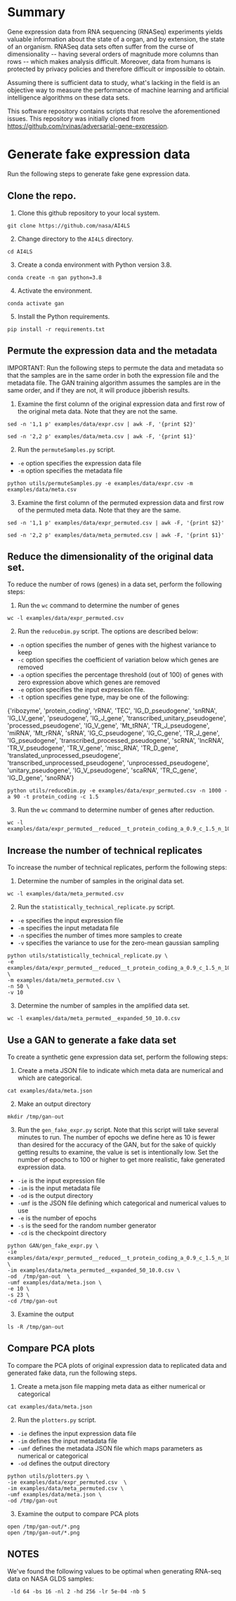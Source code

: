 # Summary 

Gene expression data from RNA sequencing (RNASeq) experiments yields valuable information about the state of a organ, and by extension, the state of an organism. RNASeq data sets often suffer from the curse of dimensionality -- having several orders of magnitude more columns than rows -- which makes analysis difficult.  Moreover, data from humans is protected by privacy policies and therefore difficult or impossible to obtain.

Assuming there is sufficient data to study, what's lacking in the field is an objective way to measure the performance of machine learning and artificial intelligence algorithms on these data sets.

This software repository contains scripts that resolve the aforementioned issues. This repository was initially cloned from https://github.com/rvinas/adversarial-gene-expression.

# Generate fake expression data 
Run the following steps to generate fake gene expression data. 

## Clone the repo.
1. Clone this github repository to your local system. 

```console
git clone https://github.com/nasa/AI4LS
```

2. Change directory to the `AI4LS` directory. 

```console
cd AI4LS 
```

3. Create a conda environment with Python version 3.8.

```console
conda create -n gan python=3.8
```

4. Activate the environment. 

```console
conda activate gan 
```

5. Install the Python requirements. 

```console
pip install -r requirements.txt
```




## Permute the expression data and the metadata 
IMPORTANT: Run the following steps to permute the data and metadata so that the samples are in the same order in both the expression file and the metadata file.  The GAN training algorithm assumes the samples are in the same order, and if they are not, it will produce jibberish results.

1. Examine the first column of the original expression data and first row of the original meta data.  Note that they are not the same.
```console
sed -n '1,1 p' examples/data/expr.csv | awk -F, '{print $2}' 

sed -n '2,2 p' examples/data/meta.csv | awk -F, '{print $1}'
```

2. Run the `permuteSamples.py` script.  
* `-e` option specifies the expression data file 
* `-m` option specifies the metadata file

```console
python utils/permuteSamples.py -e examples/data/expr.csv -m examples/data/meta.csv 
```


3. Examine the first column of the permuted expression data and first row of the permuted meta data.  Note that they are the same.

```console
sed -n '1,1 p' examples/data/expr_permuted.csv | awk -F, '{print $2}' 

sed -n '2,2 p' examples/data/meta_permuted.csv | awk -F, '{print $1}'
```


## Reduce the dimensionality of the original data set. 
To reduce the number of rows (genes) in a data set, perform the following steps:

1. Run the `wc` command to determine the number of genes  

```console
wc -l examples/data/expr_permuted.csv 
```

2. Run the `reduceDim.py` script. The options are described below:
* `-n` option specifies the number of genes with the highest variance to keep
* `-c` option specifies the coefficient of variation below which genes are removed 
* `-a` option specifies the percentage threshold (out of 100) of genes with zero expression above which genes are removed
* `-e` option specifies the input expression file.
* `-t` option specifies gene type, may be one of the following:

{'ribozyme', 'protein_coding', 'rRNA', 'TEC', 'IG_D_pseudogene', 'snRNA', 'IG_LV_gene', 'pseudogene', 'IG_J_gene', 'transcribed_unitary_pseudogene', 'processed_pseudogene', 'IG_V_gene', 'Mt_tRNA', 'TR_J_pseudogene', 'miRNA', 'Mt_rRNA', 'sRNA', 'IG_C_pseudogene', 'IG_C_gene', 'TR_J_gene', 'IG_pseudogene', 'transcribed_processed_pseudogene', 'scRNA', 'lncRNA', 'TR_V_pseudogene', 'TR_V_gene', 'misc_RNA', 'TR_D_gene', 'translated_unprocessed_pseudogene', 'transcribed_unprocessed_pseudogene', 'unprocessed_pseudogene', 'unitary_pseudogene', 'IG_V_pseudogene', 'scaRNA', 'TR_C_gene', 'IG_D_gene', 'snoRNA'}

```console
python utils/reduceDim.py -e examples/data/expr_permuted.csv -n 1000 -a 90 -t protein_coding -c 1.5
```

3. Run the `wc` command to determine number of genes after reduction. 
```console
wc -l examples/data/expr_permuted__reduced__t_protein_coding_a_0.9_c_1.5_n_1000.csv
```

## Increase the number of technical replicates  
To increase the number of technical replicates, perform the following steps:

1. Determine the number of samples in the original data set.
```console
wc -l examples/data/meta_permuted.csv  
```

2. Run the `statistically_technical_replicate.py` script.
* `-e` specifies the input expression file
* `-m` specifies the input metadata file
* `-n` specifies the number of times more samples to create
* `-v` specifies the variance to use for the zero-mean gaussian sampling

```console
python utils/statistically_technical_replicate.py \
-e examples/data/expr_permuted__reduced__t_protein_coding_a_0.9_c_1.5_n_1000.csv \
-m examples/data/meta_permuted.csv \
-n 50 \
-v 10
```

3. Determine the number of samples in the amplified data set.
```console
wc -l examples/data/meta_permuted__expanded_50_10.0.csv  
```

## Use a GAN to generate a fake data set
To create a synthetic gene expression data set, perform the following steps:

1. Create a meta JSON file to indicate which meta data are numerical and which are categorical.
```console
cat examples/data/meta.json 
```

2. Make an output directory
```console
mkdir /tmp/gan-out 
```


3. Run the `gen_fake_expr.py` script.  Note that this script will take several minutes to run. The number of epochs we define here as 10 is fewer than desired for the accuracy of the GAN, but for the sake of quickly getting results to examine, the value is set is intentionally low.  Set the number of epochs to 100 or higher to get more realistic, fake generated expression data.
* `-ie` is the input expression file
* `-im` is the input metadata file
* `-od` is the output directory
* `-umf` is the JSON file defining which categorical and numerical values to use
* `-e` is the number of epochs
* `-s` is the seed for the random number generator
* `-cd` is the checkpoint directory

```console
python GAN/gen_fake_expr.py \
-ie examples/data/expr_permuted__reduced__t_protein_coding_a_0.9_c_1.5_n_1000__expanded_50_10.0.csv \
-im examples/data/meta_permuted__expanded_50_10.0.csv \
-od  /tmp/gan-out  \
-umf examples/data/meta.json \
-e 10 \
-s 23 \
-cd /tmp/gan-out
```

3. Examine the output
```console
ls -R /tmp/gan-out 
```

## Compare PCA plots 
To compare the PCA plots of original expression data to replicated data and generated fake data, run the following steps. 

1. Create a meta.json file mapping meta data as either numerical or categorical

```console
cat examples/data/meta.json 
```

2. Run the `plotters.py` script.
* `-ie` defines the input expression data file
* `-im` defines the input metadata file
* `-umf` defines the metadata JSON file which maps parameters as numerical or categorical
* `-od` defines the output directory

```console
python utils/plotters.py \
-ie examples/data/expr_permuted.csv  \
-im examples/data/meta_permuted.csv \
-umf examples/data/meta.json \
-od /tmp/gan-out
```

3. Examine the output to compare PCA plots
 
```console
open /tmp/gan-out/*.png
open /tmp/gan-out/*.png
```

## NOTES
We've found the following values to be optimal when generating RNA-seq data on NASA GLDS samples:

```console
 -ld 64 -bs 16 -nl 2 -hd 256 -lr 5e-04 -nb 5
```
